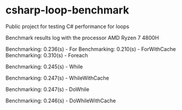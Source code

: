 # csharp-loop-benchmark
Public project for testing C# performance for loops

Benchmark results log with the processor AMD Ryzen 7 4800H

Benchmarking: 0.236(s) - For
Benchmarking: 0.210(s) - ForWithCache
Benchmarking: 0.310(s) - Foreach

Benchmarking: 0.245(s) - While

Benchmarking: 0.247(s) - WhileWithCache

Benchmarking: 0.247(s) - DoWhile

Benchmarking: 0.246(s) - DoWhileWithCache

